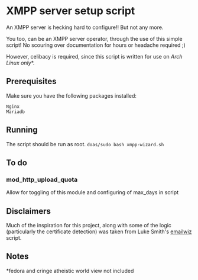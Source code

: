 # XMPP server setup script
An XMPP server is hecking hard to configure!! But not any more.

You too, can be an XMPP server operator, through the use of this simple script!
No scouring over documentation for hours or headache required ;)

However, celibacy is required, since this script is written for use on **Arch
Linux* only**.

## Prerequisites
Make sure you have the following packages installed:
```
Nginx
Mariadb
```

## Running
The script should be run as root.
```doas/sudo bash xmpp-wizard.sh```

## To do
### mod_http_upload_quota
Allow for toggling of this module and configuring of max_days in script

## Disclaimers
Much of the inspiration for this project, along with some of the logic
(particularly the certificate detection) was taken from Luke Smith's
[emailwiz](https://github.com/LukeSmithxyz/emailwiz) script.

## Notes
*fedora and cringe atheistic world view not included
